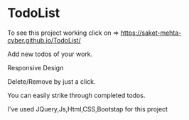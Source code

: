 # TodoList
To see this project working click on => https://saket-mehta-cyber.github.io/TodoList/

Add new todos of your work.

Responsive Design

Delete/Remove by just a click.

You can easily strike through completed todos.
        
I've used JQuery,Js,Html,CSS,Bootstap for this project
